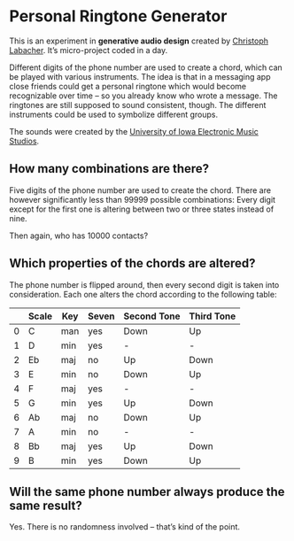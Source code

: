 # Personal Ringtone Generator

This is an experiment in **generative audio design** created by [Christoph Labacher](http://www.christophlabacher.com). It’s micro-project coded in a day.

Different digits of the phone number are used to create a chord, which can be played with various instruments. The idea is that in a messaging app close friends could get a personal ringtone which would become recognizable over time – so you already know who wrote a message. The ringtones are still supposed to sound consistent, though. The different instruments could be used to symbolize different groups.

The sounds were created by the [University of Iowa Electronic Music Studios](http://theremin.music.uiowa.edu/index.html).

## How many combinations are there?
Five digits of the phone number are used to create the chord. There are however significantly less than 99999 possible combinations: Every digit except for the first one is altering between two or three states instead of nine.

Then again, who has 10000 contacts?

## Which properties of the chords are altered?

The phone number is flipped around, then every second digit is taken into consideration. Each one alters the chord according to the following table:

|  | Scale | Key | Seven | Second Tone | Third Tone |
| ------ | ------ | ------ | ------ | ------ | ------ |
| 0 | C | man | yes | Down | Up |
| 1 | D | min | yes | - | - |
| 2 | Eb | maj | no | Up | Down |
| 3 | E | min | no | Down | Up |
| 4 | F | maj | yes | - | - |
| 5 | G | min | yes | Up | Down |
| 6 | Ab | maj | no | Down | Up |
| 7 | A | min | no | - | - |
| 8 | Bb | maj | yes | Up | Down |
| 9 | B | min | yes | Down | Up |

## Will the same phone number always produce the same result?
Yes. There is no randomness involved – that’s kind of the point.